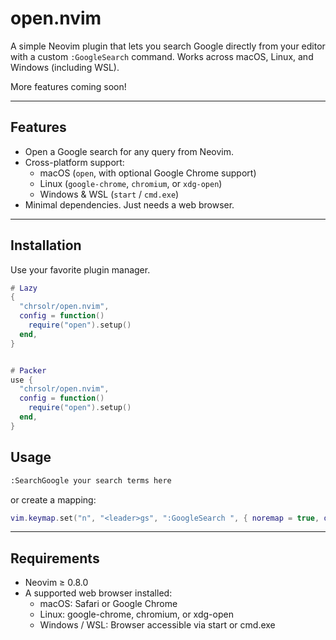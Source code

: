 # open.nvim

A simple Neovim plugin that lets you search Google directly from your editor with a custom `:GoogleSearch` command. Works across macOS, Linux, and Windows (including WSL).

More features coming soon!

---

## Features

- Open a Google search for any query from Neovim.
- Cross-platform support:
  - macOS (`open`, with optional Google Chrome support)
  - Linux (`google-chrome`, `chromium`, or `xdg-open`)
  - Windows & WSL (`start` / `cmd.exe`)
- Minimal dependencies. Just needs a web browser.

---

## Installation

Use your favorite plugin manager.

```lua
# Lazy
{
  "chrsolr/open.nvim",
  config = function()
    require("open").setup()
  end,
}


# Packer
use {
  "chrsolr/open.nvim",
  config = function()
    require("open").setup()
  end,
}
```

## Usage

```sh
:SearchGoogle your search terms here
```

or create a mapping:

```lua
vim.keymap.set("n", "<leader>gs", ":GoogleSearch ", { noremap = true, desc = "Google Search in Browser" })
```

---

## Requirements

- Neovim ≥ 0.8.0
- A supported web browser installed:
  - macOS: Safari or Google Chrome
  - Linux: google-chrome, chromium, or xdg-open
  - Windows / WSL: Browser accessible via start or cmd.exe

